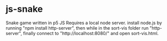 # js-snake
Snake game written in p5 JS
Requires a local node server.
install node.js by running "npm install http-server",
 then while in the sort-vis folder run "http-server",
 finally connect to "http://localhost:8080/" and open sort-vis.html.
